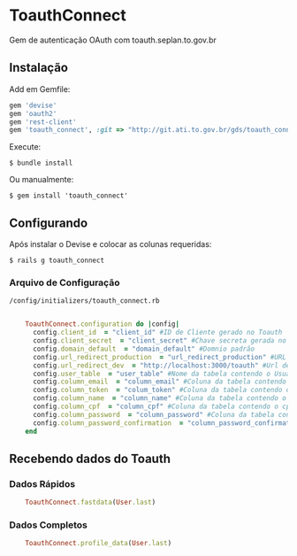 # ToauthConnect

Gem de autenticação OAuth com toauth.seplan.to.gov.br

## Instalação

Add em Gemfile:

```ruby
gem 'devise'
gem 'oauth2'
gem 'rest-client'
gem 'toauth_connect', :git => "http://git.ati.to.gov.br/gds/toauth_connect.git"
```

Execute:

    $ bundle install

Ou manualmente:

    $ gem install 'toauth_connect'

## Configurando

Após instalar o Devise e colocar as colunas requeridas:

	$ rails g toauth_connect

### Arquivo de Configuração

	/config/initializers/toauth_connect.rb

```ruby

	ToauthConnect.configuration do |config|
	  config.client_id  = "client_id" #ID de Cliente gerado no Toauth
	  config.client_secret  = "client_secret" #Chave secreta gerada no Toauth
	  config.domain_default  = "domain_default" #Domnio padrão
	  config.url_redirect_production  = "url_redirect_production" #URL de Redirecionamento em produção
	  config.url_redirect_dev  = "http://localhost:3000/toauth" #Url de redirecionamento em desenvolvimento
	  config.user_table  = "user_table" #Nome da tabela contendo o Usuário
	  config.column_email  = "column_email" #Coluna da tabela contendo o email
	  config.column_token  = "colum_token" #Coluna da tabela contendo o token
	  config.column_name  = "column_name" #Coluna da tabela contendo o nome
	  config.column_cpf  = "column_cpf" #Coluna da tabela contendo o cpf
	  config.column_password  = "column_password" #Coluna da tabela contendo o password
	  config.column_password_confirmation  = "column_password_confirmation" #Coluna da tabela contendo a confirmação de password
	end
```

## Recebendo dados do Toauth

### Dados Rápidos


```ruby
	ToauthConnect.fastdata(User.last)
```

### Dados Completos


```ruby
	ToauthConnect.profile_data(User.last)
```